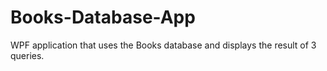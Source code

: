 # Books-Database-App
WPF application that uses the Books database and displays the result of 3 queries.
